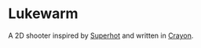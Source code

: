 # Lukewarm

A 2D shooter inspired by [Superhot](https://en.wikipedia.org/wiki/Superhot) and written in [Crayon](https://github.com/blakeohare/crayon).

